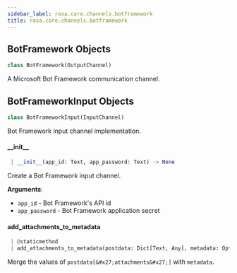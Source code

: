 ```yaml
---
sidebar_label: rasa.core.channels.botframework
title: rasa.core.channels.botframework
---
```


## BotFramework Objects

```python
class BotFramework(OutputChannel)
```

A Microsoft Bot Framework communication channel.

## BotFrameworkInput Objects

```python
class BotFrameworkInput(InputChannel)
```

Bot Framework input channel implementation.

#### \_\_init\_\_

```python
 | __init__(app_id: Text, app_password: Text) -> None
```

Create a Bot Framework input channel.

**Arguments**:

- `app_id` - Bot Framework&#x27;s API id
- `app_password` - Bot Framework application secret

#### add\_attachments\_to\_metadata

```python
 | @staticmethod
 | add_attachments_to_metadata(postdata: Dict[Text, Any], metadata: Optional[Dict[Text, Any]]) -> Optional[Dict[Text, Any]]
```

Merge the values of `postdata[&#x27;attachments&#x27;]` with `metadata`.

